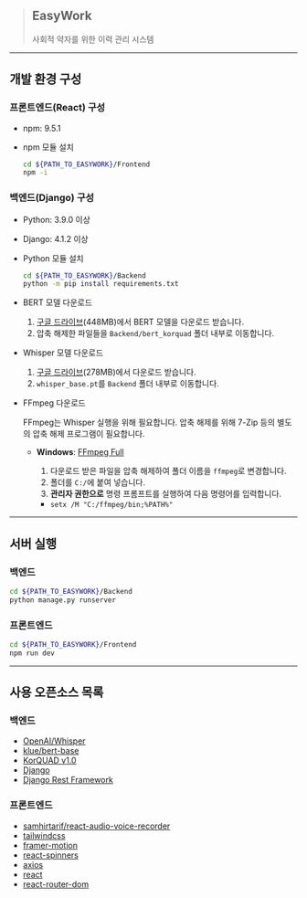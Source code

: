 > ## EasyWork
>
> 사회적 약자를 위한 이력 관리 시스템

---

## 개발 환경 구성

### 프론트엔드(React) 구성

- npm: 9.5.1

- npm 모듈 설치

  ```bash
  cd ${PATH_TO_EASYWORK}/Frontend
  npm -i
  ```

### 백엔드(Django) 구성

- Python: 3.9.0 이상
- Django: 4.1.2 이상

- Python 모듈 설치

  ```bash
  cd ${PATH_TO_EASYWORK}/Backend
  python -m pip install requirements.txt
  ```

- BERT 모델 다운로드
  1. [구글 드라이브](https://drive.google.com/drive/folders/1L9vNo2M6f5SYQU2jz00fQlcW5dY5-nwR?usp=drive_link)(448MB)에서 BERT 모델을 다운로드 받습니다.
  2. 압축 해제한 파일들을 `Backend/bert_korquad` 폴더 내부로 이동합니다.

- Whisper 모델 다운로드
  1.  [구글 드라이브](https://drive.google.com/uc?export=download&id=1u58MG-nl4_pUtMLaTHxJoztpp9YLNQvG)(278MB)에서 다운로드 받습니다.
  2.  `whisper_base.pt`를 `Backend` 폴더 내부로 이동합니다.

- FFmpeg 다운로드

  FFmpeg는 Whisper 실행을 위해 필요합니다. 압축 해제를 위해 7-Zip 등의 별도의 압축 해제 프로그램이 필요합니다.

  - **Windows**: [FFmpeg Full](https://www.gyan.dev/ffmpeg/builds/ffmpeg-git-full.7z)

    1. 다운로드 받은 파일을 압축 해제하여 폴더 이름을 `ffmpeg`로 변경합니다.
    2. 폴더를 `C:/`에 붙여 넣습니다.
    3. **관리자 권한으로** 명령 프롬프트를 실행하여 다음 명령어를 입력합니다.
      - `setx /M "C:/ffmpeg/bin;%PATH%"`
  
---

## 서버 실행

### 백엔드

  ```bash
  cd ${PATH_TO_EASYWORK}/Backend
  python manage.py runserver
  ```

### 프론트엔드

  ```bash
  cd ${PATH_TO_EASYWORK}/Frontend
  npm run dev
  ```

---

## 사용 오픈소스 목록

### 백엔드

- [OpenAI/Whisper](https://github.com/openai/whisper)
- [klue/bert-base](https://huggingface.co/klue/bert-base)
- [KorQUAD v1.0](https://korquad.github.io/)
- [Django](https://github.com/django/django)
- [Django Rest Framework](https://github.com/encode/django-rest-framework)

### 프론트엔드

- [samhirtarif/react-audio-voice-recorder](https://github.com/samhirtarif/react-audio-recorder)
- [tailwindcss](https://tailwindcss.com/)
- [framer-motion](https://www.npmjs.com/package/framer-motion)
- [react-spinners](https://www.npmjs.com/package/react-spinners)
- [axios](https://axios-http.com/kr/docs/intro)
- [react](https://ko.legacy.reactjs.org/)
- [react-router-dom](https://reactrouter.com/en/main)
